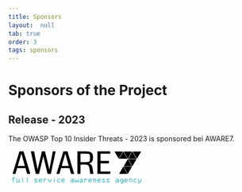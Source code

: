 ```yaml
---
title: Sponsors
layout:  null
tab: true
order: 3
tags: sponsors
---
```


# Sponsors of the Project

## Release - 2023

The OWASP Top 10 Insider Threats - 2023 is sponsored bei AWARE7.

[![AWARE7](assets/images/sponsor-aware7.jpg)](https://aware7.com)